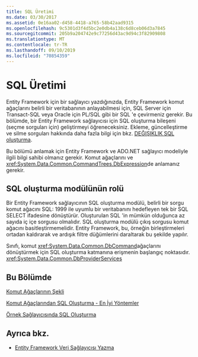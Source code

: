 ```yaml
---
title: SQL Üretimi
ms.date: 03/30/2017
ms.assetid: 0e16aa02-d458-4418-a765-58b42aad9315
ms.openlocfilehash: 9c5301d3f4d5bc2e0db4a138c6d8ceb06d3a7845
ms.sourcegitcommit: 205b9a204742e9c77256d43ac9d94c3f82909808
ms.translationtype: MT
ms.contentlocale: tr-TR
ms.lasthandoff: 09/10/2019
ms.locfileid: "70854359"
---
```

# <a name="sql-generation"></a>SQL Üretimi
Entity Framework için bir sağlayıcı yazdığınızda, Entity Framework komut ağaçlarını belirli bir veritabanının anlayabilmesi için, SQL Server için Transact-SQL veya Oracle için PL/SQL gibi bir SQL 'e çevirmeniz gerekir. Bu bölümde, bir Entity Framework sağlayıcısı için SQL oluşturma bileşeni (seçme sorguları için) geliştirmeyi öğreneceksiniz. Ekleme, güncelleştirme ve silme sorguları hakkında daha fazla bilgi için bkz. [DEĞIŞIKLIK SQL oluşturma](modification-sql-generation.md).  
  
 Bu bölümü anlamak için Entity Framework ve ADO.NET sağlayıcı modeliyle ilgili bilgi sahibi olmanız gerekir. Komut ağaçlarını ve <xref:System.Data.Common.CommandTrees.DbExpression>de anlamanız gerekir.  
  
## <a name="the-role-of-the-sql-generation-module"></a>SQL oluşturma modülünün rolü  
 Bir Entity Framework sağlayıcının SQL oluşturma modülü, belirli bir sorgu komut ağacını SQL: 1999 ile uyumlu bir veritabanını hedefleyen tek bir SQL SELECT ifadesine dönüştürür. Oluşturulan SQL 'in mümkün olduğunca az sayıda iç içe sorgusu olmalıdır. SQL oluşturma modülü çıkış sorgusu komut ağacını basitleştirmemelidir. Entity Framework, bu, örneğin birleştirmeleri ortadan kaldırarak ve ardışık filtre düğümlerini daraltarak bu şekilde yapılır.  
  
 Sınıfı, komut <xref:System.Data.Common.DbCommand>ağaçlarını dönüştürmek için SQL oluşturma katmanına erişmenin başlangıç noktasıdır. <xref:System.Data.Common.DbProviderServices>  
  
## <a name="in-this-section"></a>Bu Bölümde  
 [Komut Ağaçlarının Şekli](the-shape-of-the-command-trees.md)  
  
 [Komut Ağaçlarından SQL Oluşturma - En İyi Yöntemler](generating-sql-from-command-trees-best-practices.md)  
  
 [Örnek Sağlayıcısında SQL Oluşturma](sql-generation-in-the-sample-provider.md)  
  
## <a name="see-also"></a>Ayrıca bkz.

- [Entity Framework Veri Sağlayıcısı Yazma](writing-an-ef-data-provider.md)
